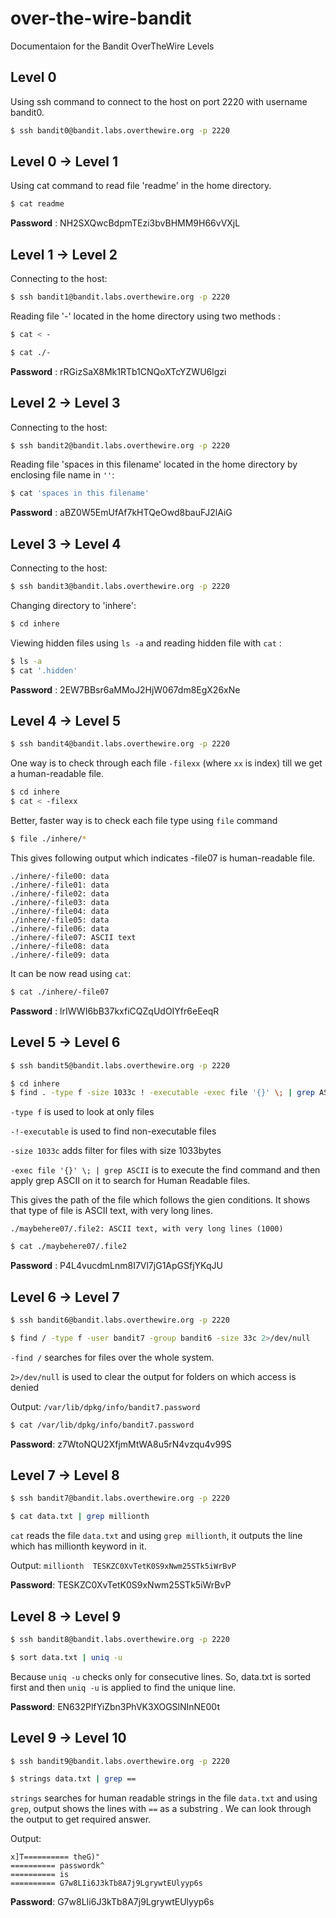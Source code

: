 # over-the-wire-bandit
Documentaion for the Bandit OverTheWire Levels

## Level 0

Using ssh command to connect to the host on port 2220 with username bandit0. 
```bash
$ ssh bandit0@bandit.labs.overthewire.org -p 2220
```
## Level 0 → Level 1

Using cat command to read file 'readme' in the home directory.
```bash
$ cat readme
```
**Password** : NH2SXQwcBdpmTEzi3bvBHMM9H66vVXjL
## Level 1 → Level 2

Connecting to the host:
```bash
$ ssh bandit1@bandit.labs.overthewire.org -p 2220
```
Reading file '-' located in the home directory using two methods : 
```bash
$ cat < -
```
```bash
$ cat ./-
```
**Password** : rRGizSaX8Mk1RTb1CNQoXTcYZWU6lgzi
## Level 2 → Level 3

Connecting to the host:
```bash
$ ssh bandit2@bandit.labs.overthewire.org -p 2220
```
Reading file 'spaces in this filename' located in the home directory by enclosing file name in `''`: 
```bash
$ cat 'spaces in this filename'
```
**Password** : aBZ0W5EmUfAf7kHTQeOwd8bauFJ2lAiG
## Level 3 → Level 4

Connecting to the host:
```bash
$ ssh bandit3@bandit.labs.overthewire.org -p 2220
```
Changing directory to 'inhere':
```bash
$ cd inhere
```
Viewing hidden files using `ls -a` and reading hidden file with `cat` :
```bash
$ ls -a
$ cat '.hidden'
```
**Password** : 2EW7BBsr6aMMoJ2HjW067dm8EgX26xNe
## Level 4 → Level 5
```bash
$ ssh bandit4@bandit.labs.overthewire.org -p 2220
```
One way is to check through each file `-filexx` (where `xx` is index) till we get a human-readable file.
```bash
$ cd inhere
$ cat < -filexx
```
Better, faster way is to check each file type using `file` command
```bash
$ file ./inhere/*
```
This gives following output which indicates -file07 is human-readable file.
```
./inhere/-file00: data
./inhere/-file01: data
./inhere/-file02: data
./inhere/-file03: data
./inhere/-file04: data
./inhere/-file05: data
./inhere/-file06: data
./inhere/-file07: ASCII text
./inhere/-file08: data
./inhere/-file09: data
```
It can be now read using `cat`:
```bash
$ cat ./inhere/-file07
```
**Password** : lrIWWI6bB37kxfiCQZqUdOIYfr6eEeqR
## Level 5 → Level 6
```bash
$ ssh bandit5@bandit.labs.overthewire.org -p 2220
```
```bash
$ cd inhere
$ find . -type f -size 1033c ! -executable -exec file '{}' \; | grep ASCII
```
`-type f` is used to look at only files

`-!-executable` is used to find non-executable files

`-size 1033c` adds filter for files with size 1033bytes

`-exec file '{}' \; | grep ASCII` is to execute the find command and then apply grep ASCII on it to search for Human Readable files.

This gives the path of the file which follows the gien conditions. It shows that type of file is ASCII text, with very long lines. 

```./maybehere07/.file2: ASCII text, with very long lines (1000)```

```bash
$ cat ./maybehere07/.file2
```
**Password** : P4L4vucdmLnm8I7Vl7jG1ApGSfjYKqJU

## Level 6 → Level 7
```bash
$ ssh bandit6@bandit.labs.overthewire.org -p 2220
```

```bash
$ find / -type f -user bandit7 -group bandit6 -size 33c 2>/dev/null
```
`-find /` searches for files over the whole system.

`2>/dev/null` is used to clear the output for folders on which access is denied

Output: 
`
/var/lib/dpkg/info/bandit7.password
`
```bash
$ cat /var/lib/dpkg/info/bandit7.password
```
**Password**: z7WtoNQU2XfjmMtWA8u5rN4vzqu4v99S

## Level 7 → Level 8
```bash
$ ssh bandit7@bandit.labs.overthewire.org -p 2220
```
```bash
$ cat data.txt | grep millionth
```
`cat` reads the file `data.txt` and using `grep millionth`, it outputs the line which has millionth keyword in it. 

Output: `millionth	TESKZC0XvTetK0S9xNwm25STk5iWrBvP`

**Password**: TESKZC0XvTetK0S9xNwm25STk5iWrBvP

## Level 8 → Level 9
```bash
$ ssh bandit8@bandit.labs.overthewire.org -p 2220
```
```bash
$ sort data.txt | uniq -u
```
Because `uniq -u` checks only for consecutive lines. So, data.txt is sorted first and then `uniq -u` is applied to find the unique line.

**Password**: EN632PlfYiZbn3PhVK3XOGSlNInNE00t
## Level 9 → Level 10
```bash
$ ssh bandit9@bandit.labs.overthewire.org -p 2220
```
```bash
$ strings data.txt | grep ==
```
`strings` searches for human readable strings in the file `data.txt` and using `grep`, output shows the lines with `==` as a substring . We can look through the output to get required answer.

Output: 
```
x]T========== theG)"
========== passwordk^
========== is
========== G7w8LIi6J3kTb8A7j9LgrywtEUlyyp6s
```
**Password**: G7w8LIi6J3kTb8A7j9LgrywtEUlyyp6s